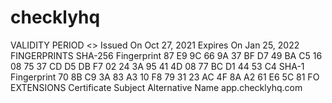 # checklyhq
VALIDITY PERIOD  &lt;>  Issued On Oct 27, 2021  Expires On Jan 25, 2022  FINGERPRINTS  SHA-256 Fingerprint  87 E9 9C 66 9A 37 BF D7 49 BA C5 16 08 75 37 CD D5 DB F7 02 24 3A 95 41 4D 08 77 BC D1 44 53 C4  SHA-1 Fingerprint  70 8B C9 3A 83 A3 10 F8 79 31 23 AC 4F 8A A2 61 E6 5C 81 FO  EXTENSIONS  Certificate Subject Alternative Name app.checklyhq.com
